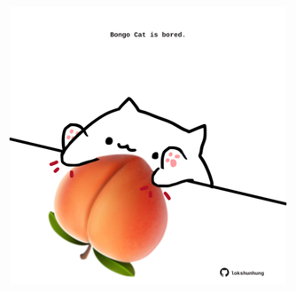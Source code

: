 <!-- built at 15/01/2025, 13:04:15 UTC -->
<p align="center">
  <img width="500" height="500" src="./ReadmeImage.svg">
</p>
